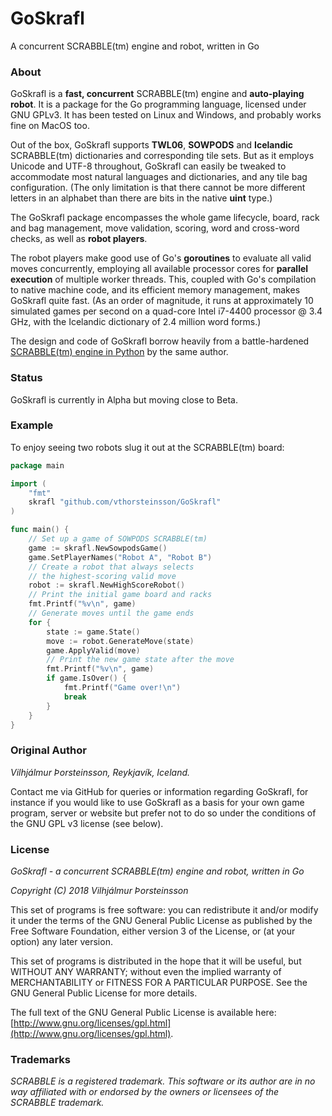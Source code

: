 # GoSkrafl
A concurrent SCRABBLE(tm) engine and robot, written in Go

### About

GoSkrafl is a **fast, concurrent** SCRABBLE(tm) engine and **auto-playing robot**.
It is a package for the Go programming language, licensed under GNU GPLv3.
It has been tested on Linux and Windows, and probably works fine on MacOS too.

Out of the box, GoSkrafl supports **TWL06**, **SOWPODS** and **Icelandic**
SCRABBLE(tm) dictionaries and corresponding tile sets. But as it employs
Unicode and UTF-8 throughout, GoSkrafl can easily be tweaked
to accommodate most natural languages and dictionaries, and any tile bag
configuration. (The only limitation is that there cannot be more different
letters in an alphabet than there are bits in the native **uint** type.)

The GoSkrafl package encompasses the whole game lifecycle, board, rack and bag
management, move validation, scoring, word and cross-word checks, as well as
**robot players**.

The robot players make good use of Go's **goroutines** to evaluate all valid
moves concurrently, employing all available processor cores for
**parallel execution** of multiple worker threads. This, coupled with Go's
compilation to native machine code, and its efficient memory management,
makes GoSkrafl quite fast. (As an order of magnitude, it runs at
approximately 10 simulated games per second on a quad-core
Intel i7-4400 processor @ 3.4 GHz, with the Icelandic dictionary
of 2.4 million word forms.)

The design and code of GoSkrafl borrow heavily from a battle-hardened
[SCRABBLE(tm) engine in Python](https://github.com/vthorsteinsson/Netskrafl)
by the same author.

### Status

GoSkrafl is currently in Alpha but moving close to Beta.

### Example

To enjoy seeing two robots slug it out at the SCRABBLE(tm) board:

```go
package main

import (
    "fmt"
    skrafl "github.com/vthorsteinsson/GoSkrafl"
)

func main() {
    // Set up a game of SOWPODS SCRABBLE(tm)
    game := skrafl.NewSowpodsGame()
    game.SetPlayerNames("Robot A", "Robot B")
    // Create a robot that always selects
    // the highest-scoring valid move
    robot := skrafl.NewHighScoreRobot()
    // Print the initial game board and racks
    fmt.Printf("%v\n", game)
    // Generate moves until the game ends
    for {
        state := game.State()
        move := robot.GenerateMove(state)
        game.ApplyValid(move)
        // Print the new game state after the move
        fmt.Printf("%v\n", game)
        if game.IsOver() {
            fmt.Printf("Game over!\n")
            break
        }
    }
}
```

### Original Author

_Vilhjálmur Þorsteinsson, Reykjavík, Iceland._

Contact me via GitHub for queries or information regarding GoSkrafl,
for instance if you would like to use GoSkrafl as a basis for your
own game program, server or website but prefer not to do so under the
conditions of the GNU GPL v3 license (see below).

### License

*GoSkrafl - a concurrent SCRABBLE(tm) engine and robot, written in Go*

*Copyright (C) 2018 Vilhjálmur Þorsteinsson*

This set of programs is free software: you can redistribute it and/or modify
it under the terms of the GNU General Public License as published by
the Free Software Foundation, either version 3 of the License, or
(at your option) any later version.

This set of programs is distributed in the hope that it will be useful,
but WITHOUT ANY WARRANTY; without even the implied warranty of
MERCHANTABILITY or FITNESS FOR A PARTICULAR PURPOSE.  See the
GNU General Public License for more details.

The full text of the GNU General Public License is available here:
[http://www.gnu.org/licenses/gpl.html](http://www.gnu.org/licenses/gpl.html).

### Trademarks

*SCRABBLE is a registered trademark. This software or its author are in no way*
*affiliated with or endorsed by the owners or licensees of the SCRABBLE trademark.*
